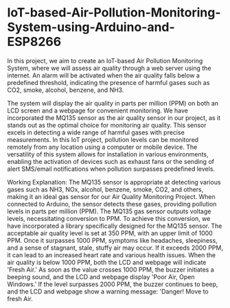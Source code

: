 # IoT-based-Air-Pollution-Monitoring-System-using-Arduino-and-ESP8266
In this project, we aim to create an IoT-based Air Pollution Monitoring System, where we will assess air quality through a web server using the internet. An alarm will be activated when the air quality falls below a predefined threshold, indicating the presence of harmful gases such as CO2, smoke, alcohol, benzene, and NH3.

The system will display the air quality in parts per million (PPM) on both an LCD screen and a webpage for convenient monitoring.
We have incorporated the MQ135 sensor as the air quality sensor in our project, as it stands out as the optimal choice for monitoring air quality. This sensor excels in detecting a wide range of harmful gases with precise measurements. In this IoT project, pollution levels can be monitored remotely from any location using a computer or mobile device. The versatility of this system allows for installation in various environments, enabling the activation of devices such as exhaust fans or the sending of alert SMS/email notifications when pollution surpasses predefined levels.

Working Explanation:
The MQ135 sensor is appropriate at detecting various gases such as NH3, NOx, alcohol, benzene, smoke, CO2, and others, making it an ideal gas sensor for our Air Quality Monitoring Project. When connected to Arduino, the sensor detects these gases, providing pollution levels in parts per million (PPM). The MQ135 gas sensor outputs voltage levels, necessitating conversion to PPM. To achieve this conversion, we have incorporated a library specifically designed for the MQ135 sensor.
The acceptable air quality level is set at 350 PPM, with an upper limit of 1000 PPM. Once it surpasses 1000 PPM, symptoms like headaches, sleepiness, and a sense of stagnant, stale, stuffy air may occur. If it exceeds 2000 PPM, it can lead to an increased heart rate and various health issues.
When the air quality is below 1000 PPM, both the LCD and webpage will indicate 'Fresh Air.' As soon as the value crosses 1000 PPM, the buzzer initiates a beeping sound, and the LCD and webpage display 'Poor Air, Open Windows.' If the level surpasses 2000 PPM, the buzzer continues to beep, and the LCD and webpage show a warning message: 'Danger! Move to fresh Air.

